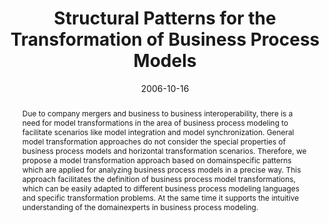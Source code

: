 ---
abstract: Due to company mergers and business to business interoperability, there
  is a need for model transformations in the area of business process modeling to
  facilitate scenarios like model integration and model synchronization. General model
  transformation approaches do not consider the special properties of business process
  models and horizontal transformation scenarios. Therefore, we propose a model transformation
  approach based on domainspecific patterns which are applied for analyzing business
  process models in a precise way. This approach facilitates the definition of business
  process model transformations, which can be easily adapted to different business
  process modeling languages and specific transformation problems. At the same time
  it supports the intuitive understanding of the domainexperts in business process
  modeling.
authors:
- Marion Murzek
- Gerhard Kramler
- Elke Michlmayr
date: '2006-10-16'
featured: false
links:
- name: Publik
  url: https://publik.tuwien.ac.at/showentry.php?ID=140240&lang=2
publication: 'Vortrag: Internationaler Workshop Models for Enterprise Computing 2006,
  Hong Kong; 16.10.2006; in: "Models for Enterprise Computing 2006 - International
  Workshop at EDOC 2006", IEEE Digital Library - http://doi.ieeecomputersociety.org/10.1109/EDOCW.2006.64,
  (2006), ISBN: 0-7695-2743-4; S. 43 - 52'
publication_types:
- '1'
publishDate: '2006-10-16'
title: Structural Patterns for the Transformation of Business Process Models
url_pdf: http://publik.tuwien.ac.at/files/pub-inf_3809.pdf
---